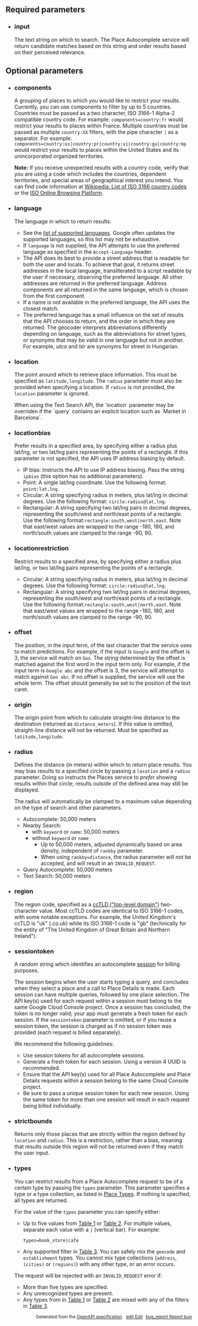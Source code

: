 <!--- This is a generated file, do not edit! -->
<!--- [START maps_http_parameters_placeautocomplete] -->
<h2 id="required-parameters">Required parameters</h2>

-   <h3 class="parameter-name" id="input">input</h3>

    The text string on which to search. The Place Autocomplete service will return candidate matches based on this string and order results based on their perceived relevance.

<h2 id="optional-parameters">Optional parameters</h2>

-   <h3 class="parameter-name" id="components">components</h3>

    A grouping of places to which you would like to restrict your results. Currently, you can use components to filter by up to 5 countries. Countries must be passed as a two character, ISO 3166-1 Alpha-2 compatible country code. For example: `components=country:fr` would restrict your results to places within France. Multiple countries must be passed as multiple `country:XX` filters, with the pipe character `|` as a separator. For example: `components=country:us|country:pr|country:vi|country:gu|country:mp` would restrict your results to places within the United States and its unincorporated organized territories.

    <div class="note"><strong>Note:</strong> If you receive unexpected results with a country code, verify that you are using a code which includes the countries, dependent territories, and special areas of geographical interest you intend.  You can find code information at <a href="https://en.wikipedia.org/wiki/List_of_ISO_3166_country_codes" target="blank" class="external">Wikipedia: List of ISO 3166 country codes</a> or the <a href="https://www.iso.org/obp/ui/#search" target="blank" class="external">ISO Online Browsing Platform</a>.</div>

-   <h3 class="parameter-name" id="language">language</h3>

    The language in which to return results.

    -   See the [list of supported languages](https://developers.google.com/maps/faq#languagesupport). Google often updates the supported languages, so this list may not be exhaustive.
    -   If `language` is not supplied, the API attempts to use the preferred language as specified in the `Accept-Language` header.
    -   The API does its best to provide a street address that is readable for both the user and locals. To achieve that goal, it returns street addresses in the local language, transliterated to a script readable by the user if necessary, observing the preferred language. All other addresses are returned in the preferred language. Address components are all returned in the same language, which is chosen from the first component.
    -   If a name is not available in the preferred language, the API uses the closest match.
    -   The preferred language has a small influence on the set of results that the API chooses to return, and the order in which they are returned. The geocoder interprets abbreviations differently depending on language, such as the abbreviations for street types, or synonyms that may be valid in one language but not in another. For example, *utca* and *tér* are synonyms for street in Hungarian.

-   <h3 class="parameter-name" id="location">location</h3>

    The point around which to retrieve place information. This must be specified as `latitude,longitude`. The `radius` parameter must also be provided when specifying a location. If `radius` is not provided, the `location` parameter is ignored.

    <div class="note">When using the Text Search API, the `location` parameter may be overriden if the `query` contains an explicit location such as `Market in Barcelona`.</div>

-   <h3 class="parameter-name" id="locationbias">locationbias</h3>

    Prefer results in a specified area, by specifying either a radius plus lat/lng, or two lat/lng pairs representing the points of a rectangle. If this parameter is not specified, the API uses IP address biasing by default.

    -   IP bias: Instructs the API to use IP address biasing. Pass the string `ipbias` (this option has no additional parameters).
    -   Point: A single lat/lng coordinate. Use the following format: `point:lat,lng`.
    -   Circular: A string specifying radius in meters, plus lat/lng in decimal degrees. Use the following format: `circle:radius@lat,lng`.
    -   Rectangular: A string specifying two lat/lng pairs in decimal degrees, representing the south/west and north/east points of a rectangle. Use the following format:`rectangle:south,west|north,east`. Note that east/west values are wrapped to the range -180, 180, and north/south values are clamped to the range -90, 90.

-   <h3 class="parameter-name" id="locationrestriction">locationrestriction</h3>

    Restrict results to a specified area, by specifying either a radius plus lat/lng, or two lat/lng pairs representing the points of a rectangle.

    -   Circular: A string specifying radius in meters, plus lat/lng in decimal degrees. Use the following format: `circle:radius@lat,lng`.
    -   Rectangular: A string specifying two lat/lng pairs in decimal degrees, representing the south/west and north/east points of a rectangle. Use the following format:`rectangle:south,west|north,east`. Note that east/west values are wrapped to the range -180, 180, and north/south values are clamped to the range -90, 90.

-   <h3 class="parameter-name" id="offset">offset</h3>

    The position, in the input term, of the last character that the service uses to match predictions. For example, if the input is `Google` and the offset is 3, the service will match on `Goo`. The string determined by the offset is matched against the first word in the input term only. For example, if the input term is `Google abc` and the offset is 3, the service will attempt to match against `Goo abc`. If no offset is supplied, the service will use the whole term. The offset should generally be set to the position of the text caret.

-   <h3 class="parameter-name" id="origin">origin</h3>

    The origin point from which to calculate straight-line distance to the destination (returned as `distance_meters`). If this value is omitted, straight-line distance will not be returned. Must be specified as `latitude,longitude`.

-   <h3 class="parameter-name" id="radius">radius</h3>

    Defines the distance (in meters) within which to return place results. You may bias results to a specified circle by passing a `location` and a `radius` parameter. Doing so instructs the Places service to *prefer* showing results within that circle; results outside of the defined area may still be displayed.

    The radius will automatically be clamped to a maximum value depending on the type of search and other parameters.

    -   Autocomplete: 50,000 meters
    -   Nearby Search:
        -   with `keyword` or `name`: 50,000 meters
        -   without `keyword` or `name`
            -   Up to 50,000 meters, adjusted dynamically based on area density, independent of `rankby` parameter.
            -   When using `rankby=distance`, the radius parameter will not be accepted, and will result in an `INVALID_REQUEST`.
    -   Query Autocomplete: 50,000 meters
    -   Text Search: 50,000 meters

-   <h3 class="parameter-name" id="region">region</h3>

    The region code, specified as a [ccTLD ("top-level domain")](https://en.wikipedia.org/wiki/List_of_Internet_top-level_domains#Country_code_top-level_domains) two-character value. Most ccTLD codes are identical to ISO 3166-1 codes, with some notable exceptions. For example, the United Kingdom's ccTLD is "uk" (.co.uk) while its ISO 3166-1 code is "gb" (technically for the entity of "The United Kingdom of Great Britain and Northern Ireland").

-   <h3 class="parameter-name" id="sessiontoken">sessiontoken</h3>

    A random string which identifies an autocomplete [session](https://developers.google.com/maps/documentation/places/web-service/details#session_tokens) for billing purposes.

    The session begins when the user starts typing a query, and concludes when they select a place and a call to Place Details is made. Each session can have multiple queries, followed by one place selection. The API key(s) used for each request within a session must belong to the same Google Cloud Console project. Once a session has concluded, the token is no longer valid; your app must generate a fresh token for each session. If the `sessiontoken` parameter is omitted, or if you reuse a session token, the session is charged as if no session token was provided (each request is billed separately).

    We recommend the following guidelines:

    -   Use session tokens for all autocomplete sessions.
    -   Generate a fresh token for each session. Using a version 4 UUID is recommended.
    -   Ensure that the API key(s) used for all Place Autocomplete and Place Details requests within a session belong to the same Cloud Console project.
    -   Be sure to pass a unique session token for each new session. Using the same token for more than one session will result in each request being billed individually.

-   <h3 class="parameter-name" id="strictbounds">strictbounds</h3>

    Returns only those places that are strictly within the region defined by `location` and `radius`. This is a restriction, rather than a bias, meaning that results outside this region will not be returned even if they match the user input.

-   <h3 class="parameter-name" id="types">types</h3>

    You can restrict results from a Place Autocomplete request to be of a certain type by passing the `types` parameter. This parameter specifies a type or a type collection, as listed in [Place Types](/maps/documentation/places/web-service/supported_types). If nothing is specified, all types are returned.

    For the value of the `types` parameter you can specify either:

    -   Up to five values from [Table 1](/maps/documentation/places/web-service/supported_types#table1) or [Table 2](/maps/documentation/places/web-service/supported_types#table2). For multiple values, separate each value with a `|` (vertical bar). For example:

        `types=book_store|cafe`

    -   Any supported filter in [Table 3](/maps/documentation/places/web-service/supported_types#table3). You can safely mix the `geocode` and `establishment` types. You cannot mix type collections (`address`, `(cities)` or `(regions)`) with any other type, or an error occurs.

    The request will be rejected with an `INVALID_REQUEST` error if:

    -   More than five types are specified.
    -   Any unrecognized types are present.
    -   Any types from in [Table 1](/maps/documentation/places/web-service/supported_types#table1) or [Table 2](/maps/documentation/places/web-service/supported_types#table2) are mixed with any of the filters in [Table 3](/maps/documentation/places/web-service/supported_types#table3).


<p style="text-align: right; font-size: smaller;">Generated from the <a class="gc-analytics-event" data-category="GMP" data-label="openapi-github" href="https://github.com/googlemaps/openapi-specification" title="Google Maps Platform OpenAPI Specification" class="external">OpenAPI specification</a>.
<a class="gc-analytics-event" data-category="GMP" data-label="openapi-github-maps-http-parameters-placeautocomplete" data-action="edit" style="margin-left: 5px;" href="https://github.com/googlemaps/openapi-specification/tree/main/specification/parameters" title="Edit on GitHub"><span class="material-icons">edit</span> Edit</a>
<a class="gc-analytics-event" data-category="GMP" data-label="openapi-github-maps-http-parameters-placeautocomplete" data-action="bug" style="margin-left: 5px;" href="https://github.com/googlemaps/openapi-specification/issues/new?assignees=&labels=type%3A+bug%2C+triage+me&template=bug_report.md&title=[parameters] Bug - /maps/api/place/autocomplete/json" title="File bug for parameters on GitHub"><span class="material-icons">bug_report</span> Report bug</a>
</p>

<!--- [END maps_http_parameters_placeautocomplete] -->